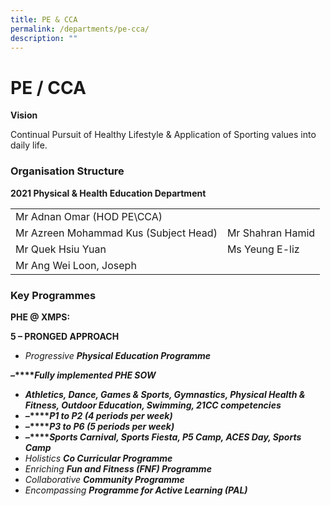 ```yaml
---
title: PE & CCA
permalink: /departments/pe-cca/
description: ""
---
```

# **PE / CCA**

**Vision**

Continual Pursuit of Healthy Lifestyle & Application of Sporting values into daily life.

### Organisation Structure

**2021 Physical & Health Education Department**

|  	|  	|
|---	|---	|
| Mr Adnan Omar (HOD PE\CCA) 	|  	|
| Mr Azreen Mohammad Kus (Subject Head) 	| Mr Shahran Hamid 	|
| Mr Quek Hsiu Yuan 	| Ms Yeung E-liz 	|
| Mr Ang Wei Loon, Joseph 	|  	|

### **Key Programmes**

**PHE @ XMPS:**

**5 – PRONGED APPROACH**

*   _Progressive **Physical Education Programme**_

**_–_****_Fully implemented PHE SOW_**

*   **_Athletics, Dance, Games & Sports, Gymnastics, Physical Health & Fitness, Outdoor Education, Swimming, 21CC competencies_**
*   **_–_****_P1 to P2 (4 periods per week)_**
*   **_–_****_P3 to P6 (5 periods per week)_**
*   **_–_****_Sports Carnival, Sports Fiesta, P5 Camp, ACES Day, Sports Camp_**
*   _Holistics **Co Curricular Programme**_
*   _Enriching **Fun and Fitness (FNF) Programme**_
*   _Collaborative **Community Programme**_
*   _Encompassing **Programme for Active Learning (PAL)**_
